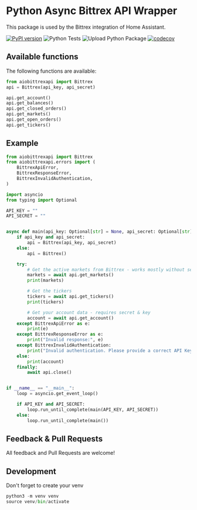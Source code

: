# Python Async Bittrex API Wrapper

This package is used by the Bittrex integration of Home Assistant.

[![PyPI version](https://badge.fury.io/py/aiobittrexapi.svg)](https://badge.fury.io/py/aiobittrexapi)
![Python Tests](https://github.com/DevSecNinja/aiobittrexapi/workflows/Python%20Tests/badge.svg)
![Upload Python Package](https://github.com/DevSecNinja/aiobittrexapi/workflows/Upload%20Python%20Package/badge.svg)
[![codecov](https://codecov.io/gh/DevSecNinja/aiobittrexapi/branch/main/graph/badge.svg?token=938OECIJ6W)](https://codecov.io/gh/DevSecNinja/aiobittrexapi)

## Available functions

The following functions are available:

```` python
from aiobittrexapi import Bittrex
api = Bittrex(api_key, api_secret)

api.get_account()
api.get_balances()
api.get_closed_orders()
api.get_markets()
api.get_open_orders()
api.get_tickers()

````

## Example

```` python
from aiobittrexapi import Bittrex
from aiobittrexapi.errors import (
    BittrexApiError,
    BittrexResponseError,
    BittrexInvalidAuthentication,
)

import asyncio
from typing import Optional

API_KEY = ""
API_SECRET = ""


async def main(api_key: Optional[str] = None, api_secret: Optional[str] = None):
    if api_key and api_secret:
        api = Bittrex(api_key, api_secret)
    else:
        api = Bittrex()

    try:
        # Get the active markets from Bittrex - works mostly without secret & key
        markets = await api.get_markets()
        print(markets)

        # Get the tickers
        tickers = await api.get_tickers()
        print(tickers)

        # Get your account data - requires secret & key
        account = await api.get_account()
    except BittrexApiError as e:
        print(e)
    except BittrexResponseError as e:
        print("Invalid response:", e)
    except BittrexInvalidAuthentication:
        print("Invalid authentication. Please provide a correct API Key and Secret")
    else:
        print(account)
    finally:
        await api.close()


if __name__ == "__main__":
    loop = asyncio.get_event_loop()

    if API_KEY and API_SECRET:
        loop.run_until_complete(main(API_KEY, API_SECRET))
    else:
        loop.run_until_complete(main())

````

## Feedback & Pull Requests

All feedback and Pull Requests are welcome!

## Development

Don't forget to create your venv

```` python
python3 -m venv venv
source venv/bin/activate

````
